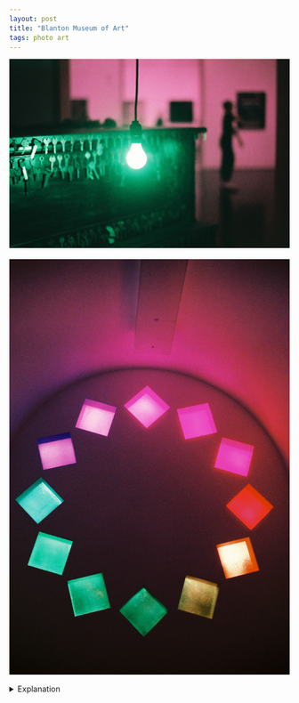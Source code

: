 ```yaml
---
layout: post
title: "Blanton Museum of Art"
tags: photo art
---
```


![Spellbound](/assets/images/2022-05/blanton/2022-05-01-blanton-1.jpg)<br><br>
![Austin](/assets/images/2022-05/blanton/2022-05-01-blanton-2.jpg)

<details>
    <summary>Explanation</summary>

    As a resident of Austin, Texas, one of my favorite places in the city is the Blanton Museum of Art. Located at the edge of the University of Texas campus facing the State Capitol, the Blanton is very much both part of the campus and a part of the city.<br><br>

    As an art museum, it's relatively small with generally one large rotating exhibit once a quarter. While it lacks the size and breadth of a larger institution like the Art Institute in Chicago or the Metropolitan Art Museum in New York City, it more than makes up for it with its focus and accessibility. One of my qualms with large museums is the sense that it's impossible to see everything. At a large museum, it feels like your attention bounces from Chinese to Indian to Classical Greek to Contemporary American and to focus on any one thing means you lose out on something else. For an out of towner or occasional visitor, I find that incredibly stressful. With the Blanton, it's small enough to see everything in an afternoon moving at a relatively leisurely pace. Or for someone who wants to focus on just a few things, there's still plenty to occupy oneself with.<br><br>

    In terms of genre, the Blanton is geared more towards contemporary American art where "American" encompasses mostly works from the United States and Latin America. While there are galleries dedicated to older European art, I find that it's nice to have a well focused yet varied museum. At the time of this writing, one of the second floor contemporary art gallery areas has largely been taken over by contemporary Black American art.<br><br>

    One of those pieces is the subject of the first picture displayed here. The piece in question is called <i>Spellbound</i> by the artist Nari Ward. The actual artwork is of a piano covered in keys and moss with a blue lightbulb hanging in front of the keys. On the back of the piano is a TV screen playing a recorded video. Now, you might ask, if the the lightbulb is blue, why does this picture have a green light? The answer to that is because I was shooting a special film by Lomography called LomoChrome Purple. One of the effects I've seen it have is changing strong blue light green. It additionally does other things which I'll cover in other pictures.<br><br>

    I ended up taking 3 pictures of <i>Spellbound</i>, all of which I think are quite interesting in their own ways. That said, the one picture I was aiming to take didn't quite pan out the way I expected. One thing I'm still trying to work out is how shallow the depth of field actually is for my lenses and I'm still not quite happy with my pictures with really shallow depth of field.<br><br>

    Anyways, I want talk about this picture and why I like it the most. For me, it comes down to 3 aspects. First, I really like how the combination of focus and grain come together. I think the outlines of people are really cool. They almost have that look of being behind shower curtains. While I didn't take any pictures of Oscar Muñoz's exhibit, <i>Invisibilia</i>, one of the pieces was of what appear to be human traces on shower curtains. Obviously, this picture's effect matching that wasn't fully intentional, but I like that that exists here, even as a sort of fortunate serendipity.<br><br>

    Second, I really like how the light from the lightbulb interacts with the keys. Even with a close focus creating a fair amount of bokeh, it's clear that these keys are shiny. Even though the colors don't seem realistic or proper, the material quality is still evident and that's a really nice effect.<br><br>

    Lastly, I like the overall composition, specifically in relation to color and space. As I referenced earlier, it's really nice having different layers of space represented. There's the piano, the close person in the first room that has a relatively clean silhouette, and a third room with just a blurry head in the back. This further intersects with the color. The first room with the piano and keys is awash with green and the back is this pink/magenta hue that contrasts really strikingly. Overall, I feel that this picture ends up way more interesting as a function of its color than an "accurate" picture would. While I didn't intend this at the time, knowing what I do now, I can aim for this effect and maybe hit it in the future.<br><br>

    Now, before ending this post, I have to talk about Ellsworth Kelly's piece, <i>Austin</i>. Completed in 2018, <i>Austin</i> is now, in some ways, the quintessential piece to describe the Blanton. Bright, vibrant, meditative, social, contemporary, inspiring. As a piece and a space, <i>Austin</i> is many things. The second picture is of the more commonly photographed East facing windows. Honestly, this picture bores me a bit. It's colorful and cool but the reason why it's here isn't that I find it interesting implicitly. Instead, this is a great picture to describe the effect on color that LomoChrome Purple has. Under normal conditions, these windows start at yellow up top, orange to the right, purple at the bottom, and aqua to the left, transitioning along general rainbow colors. Instead, this picture has a lot of odd effects, turning the yellow magenta, the green purple and the purple green. At some point soon, I'll post some more "accurate" pictures of <i>Austin</i> but suffice it to say that it's a favorite place of mine and I'll come back to it more in depth then.<br><br>
</details>
